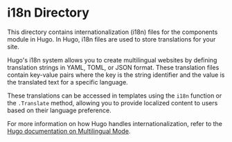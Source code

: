 # i18n Directory

This directory contains internationalization (i18n) files for the components module in Hugo. In Hugo, i18n files are used to store translations for your site.

Hugo's i18n system allows you to create multilingual websites by defining translation strings in YAML, TOML, or JSON format. These translation files contain key-value pairs where the key is the string identifier and the value is the translated text for a specific language.

These translations can be accessed in templates using the `i18n` function or the `.Translate` method, allowing you to provide localized content to users based on their language preference.

For more information on how Hugo handles internationalization, refer to the [Hugo documentation on Multilingual Mode](https://gohugo.io/content-management/multilingual/).